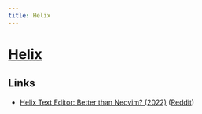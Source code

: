 ```yaml
---
title: Helix
---
```


# [Helix](https://helix-editor.com/)

## Links

- [Helix Text Editor: Better than Neovim? (2022)](https://www.youtube.com/watch?v=9Zj-wiQ9_Xw) ([Reddit](https://www.reddit.com/r/neovim/comments/tuitnw/helix_text_editor/))
